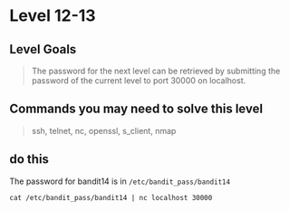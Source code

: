 # Level 12-13


## Level Goals

> The password for the next level can be retrieved by submitting the password of the current level to port 30000 on localhost.

## Commands you may need to solve this level
> ssh, telnet, nc, openssl, s_client, nmap

## do this

The password for bandit14 is in `/etc/bandit_pass/bandit14`  

	cat /etc/bandit_pass/bandit14 | nc localhost 30000
